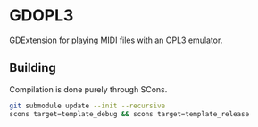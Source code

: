 # GDOPL3

GDExtension for playing MIDI files with an OPL3 emulator.

## Building

Compilation is done purely through SCons.

```sh
git submodule update --init --recursive
scons target=template_debug && scons target=template_release
```
